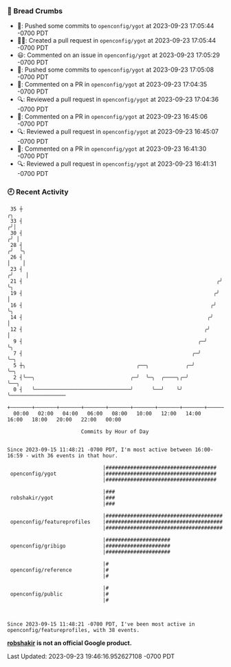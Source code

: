 ### 🍞 Bread Crumbs

 * 🚢: Pushed some commits to `openconfig/ygot` at 2023-09-23 17:05:44 -0700 PDT
 * ✍🏼: Created a pull request in `openconfig/ygot` at 2023-09-23 17:05:44 -0700 PDT
 * 😃: Commented on an issue in `openconfig/ygot` at 2023-09-23 17:05:29 -0700 PDT
 * 🚢: Pushed some commits to `openconfig/ygot` at 2023-09-23 17:05:08 -0700 PDT
 * 💬: Commented on a PR in  `openconfig/ygot` at 2023-09-23 17:04:35 -0700 PDT
 * 🔍: Reviewed a pull request in  `openconfig/ygot` at 2023-09-23 17:04:36 -0700 PDT
 * 💬: Commented on a PR in  `openconfig/ygot` at 2023-09-23 16:45:06 -0700 PDT
 * 🔍: Reviewed a pull request in  `openconfig/ygot` at 2023-09-23 16:45:07 -0700 PDT
 * 💬: Commented on a PR in  `openconfig/ygot` at 2023-09-23 16:41:30 -0700 PDT
 * 🔍: Reviewed a pull request in  `openconfig/ygot` at 2023-09-23 16:41:31 -0700 PDT

### 🕘 Recent Activity
```
 35 ┼                                                                    ╭╮
 33 ┤                                                                   ╭╯│
 30 ┤                                                                  ╭╯ │
 28 ┤                                                                 ╭╯  ╰╮
 26 ┤                                                                 │    │
 23 ┤                                                                ╭╯    │
 21 ┤                                                               ╭╯     ╰╮
 19 ┤                                                              ╭╯       │
 16 ┤                                                             ╭╯        ╰╮
 14 ┤                                                            ╭╯          │
 12 ┤                                                           ╭╯           │
  9 ┤                                                         ╭─╯            ╰╮
  7 ┤                                                       ╭─╯               ╰─╮
  5 ┼╮                                    ╭──╮            ╭─╯                   ╰─╮
  2 ┤╰──╮                               ╭─╯  ╰─╮  ╭────╮╭─╯                       ╰──╮
  0 ┤   ╰───────────────────────────────╯      ╰──╯    ╰╯                            ╰──────────────────
    +───────+───────+───────+───────+───────+───────+───────+───────+───────+───────+───────+───────+────
  00:00   02:00   04:00   06:00   08:00   10:00   12:00   14:00   16:00   18:00   20:00   22:00   00:00   

						Commits by Hour of Day


Since 2023-09-15 11:48:21 -0700 PDT, I'm most active between 16:00-16:59 - with 36 events in that hour.

```



```
                               |####################################
 openconfig/ygot               |####################################
                               |####################################

                               |###
 robshakir/ygot                |###
                               |###

                               |######################################
 openconfig/featureprofiles    |######################################
                               |######################################

                               |#####################
 openconfig/gribigo            |#####################
                               |#####################

                               |#
 openconfig/reference          |#
                               |#

                               |#
 openconfig/public             |#
                               |#



Since 2023-09-15 11:48:21 -0700 PDT, I've been most active in openconfig/featureprofiles, with 38 events.

```
**[robshakir](mailto:robjs@google.com) is not an official Google product.**  


Last Updated: 2023-09-23 19:46:16.952627108 -0700 PDT
